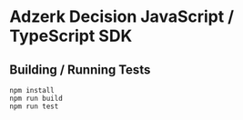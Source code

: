 # Adzerk Decision JavaScript / TypeScript SDK

## Building / Running Tests

```
npm install
npm run build
npm run test
```
